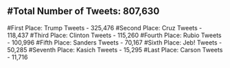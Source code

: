 #Total Number of Tweets: 807,630 
---
#First Place: Trump Tweets - 325,476
#Second Place: Cruz Tweets - 118,437
#Third Place: Clinton Tweets - 115,260
#Fourth Place: Rubio Tweets - 100,996
#Fifth Place: Sanders Tweets - 70,167
#Sixth Place: Jeb! Tweets - 50,285
#Seventh Place: Kasich Tweets - 15,295
#Last Place: Carson Tweets - 11,716
